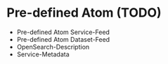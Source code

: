 # Pre-defined Atom (TODO)

* Pre-defined Atom Service-Feed
* Pre-defined Atom Dataset-Feed
* OpenSearch-Description
* Service-Metadata
